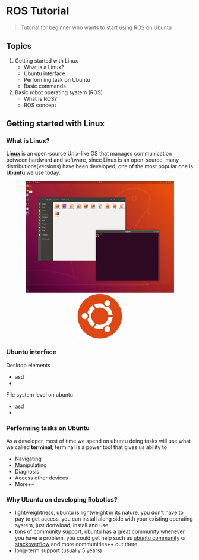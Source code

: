 # ROS Tutorial
> Tutorial for beginner who wants to start using ROS on Ubuntu

## Topics
1. Getting started with Linux
   - What is a Linux?
   - Ubuntu interface
   - Performing task on Ubuntu
   - Basic commands
3. Basic robot operating system (ROS)
   - What is ROS?
   - ROS concept

## Getting started with Linux
### What is Linux?
[**Linux**](https://www.linux.com/what-is-linux/) is an open-source Unix-like OS that manages communication between hardward and software, since Linux is an open-source, many distributions(versions) have been developed, one of the most popular one is [**Ubuntu**](https://ubuntu.com/) we use today.

<p align="center">
  <img src="https://github.com/gmp-prem/BasicROS/blob/main/Images/interface.png" width="400" height="300">
  <img src="https://github.com/gmp-prem/BasicROS/blob/main/Images/ubuntu-logo.png" width="120" height="120">
</p>

### Ubuntu interface
Desktop elements
  - asd
  - 
File system level on ubuntu
  - asd
  - 

### Performing tasks on Ubuntu
As a developer, most of time we spend on ubuntu doing tasks will use what we called **terminal**, terminal is a power tool that gives us ability to
  - Navigating
  - Manipulating
  - Diagnosis
  - Access other devices
  - More++

### Why Ubuntu on developing Robotics?
- lightweightness, ubuntu is lightweight in its nature, ypu don't have to pay to get access, you can install along side with your existing operating system, just donwload, install and use!
- tons of community support, ubuntu has a great community whenever you have a problem, you could get help such as [ubuntu community](https://ubuntu.com/community) or [stackoverflow](https://stackoverflow.com/) and more communities++ out there
- long-term support (usually 5 years)
